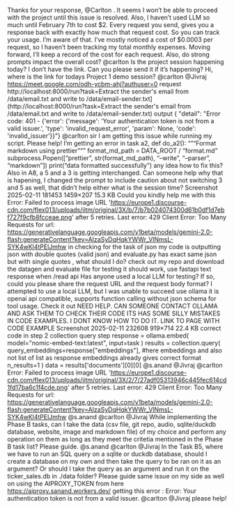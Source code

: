 Thanks for your response, @Carlton . It seems I won’t be able to proceed with the project until this issue is resolved. Also, I haven’t used LLM so much until February 7th to cost $2.
Every request you send, gives you a response back with exactly how much that request cost. So you can track your usage.
I’m aware of that. I’ve mostly noticed a cost of $0.0003 per request, so I haven’t been tracking my total monthly expenses. Moving forward, I’ll keep a record of the cost for each request. Also, do strong prompts impact the overall cost?
@carlton Is the project session happening today? I don’t have the link. Can you please send it if it’s happening?
Hi, where is the link for todays Project 1 demo session? @carlton @Jivraj
https://meet.google.com/odh-ycbm-ahj?authuser=0
request http://localhost:8000/run?task=Extract the sender's email from /data/email.txt and write to /data/email-sender.txt](http://localhost:8000/run?task=Extract the sender's email from /data/email.txt and write to /data/email-sender.txt) output {    "detail": "Error code: 401 - {'error': {'message': 'Your authentication token is not from a valid issuer.', 'type': 'invalid\_request\_error', 'param': None, 'code': 'invalid\_issuer'}}"} @carlton sir I am getting this issue while running my script. Please help!
I’m getting an error in task a2, def do_a2(): “”“Format markdown using prettier”“” format_md_path = DATA_ROOT / “format.md” subprocess.Popen([“prettier”, str(format_md_path), “–write”, “–parser”, “markdown”]) print(“data formatted successfully”) any idea how to fix this? Also in A8, a 5 and a 3 is getting interchanged. Can someone help why that is hapening, I changed the prompt to include caution about not switching 3 and 5 as well, that didn’t help either
what is  the session time?
Screenshot 2025-02-11 181453 1459×207 15.3 KB Could you kindly help me with this
Error: Failed to process image URL 'https://europe1.discourse-cdn.com/flex013/uploads/iitm/original/3X/b/7/b7b024074300d61b0df1d7ebf727f9cfb8fcceae.png' after 5 retries. Last error: 429 Client Error: Too Many Requests for url: https://generativelanguage.googleapis.com/v1beta/models/gemini-2.0-flash:generateContent?key=AIzaSyDqHqkYWWr_VlNmsL-SYK4wKl4tPElJmhw
in checking for the task of json my code is outputting json with double quotes (valid json) and evaluate.py has exact same json but with single quotes , what should I do?
check out my repo and download the datagen and evaluate file for testing
it should work, use fastapi text response when /read api
Has anyone used a local LLM for testing? If so, could you please share the request URL and the request body format? I attempted to use a local LLM, but I was unable to succeed
use ollama it is openai api compatible, supports function calling without json schema for tool usage. Check it out
NEED HELP. CAN SOMEONE CONTACT OLLAMA AND ASK THEM TO CHECK THEIR CODE ITS HAS SOME SILLY MISTAKES IN CODE EXAMPLES. I DONT KNOW HOW TO DO IT. LINK TO PAGE WITH CODE EXAMPLE Screenshot 2025-02-11 232608 919×714 22.4 KB correct code in step 2 collection query step response = ollama.embed(
  model="nomic-embed-text:latest",
  input=task
)
results = collection.query(
  query_embeddings=response["embeddings"], #here embeddings and also not list of list as response embeddings already gives correct format
  n_results=1
)
data = results['documents'][0][0] @s.anand @Jivraj @carlton
Error: Failed to process image URL 'https://europe1.discourse-cdn.com/flex013/uploads/iitm/original/3X/2/7/27adf05313946c445fec614cd1fd17ba6c1f4cde.png' after 5 retries. Last error: 429 Client Error: Too Many Requests for url: https://generativelanguage.googleapis.com/v1beta/models/gemini-2.0-flash:generateContent?key=AIzaSyDqHqkYWWr_VlNmsL-SYK4wKl4tPElJmhw
@s.anand @carlton @Jivraj While implementing the Phase B tasks, can I take the data (csv file, git repo, audio, sqlite/duckdb database, website, image and markdown file) of my choice and perform any operation on them as long as they meet the critetia mentioned in the Phase B task list? Please guide.
@s.anand @carlton @Jivraj In the Task B5, where we have to run an SQL query on a sqlite or duckdb database, should I create a database on my own and then take the query to be ran on it as an argument? Or should I take the query as an argument and run it on the ticker_sales.db in ./data folder? Please guide
same issue on my side as well
on using the AIPROXY_TOKEN from here https://aiproxy.sanand.workers.dev/ getting this error : Error: Your authentication token is not from a valid issuer. @carlton @Jivraj please help!
